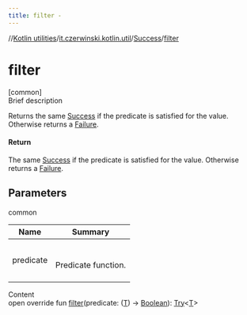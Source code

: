 ```yaml
---
title: filter -
---
```

//[Kotlin utilities](../../index.html)/[it.czerwinski.kotlin.util](../index.html)/[Success](index.html)/[filter](filter.html)



# filter  
[common]  
Brief description  


Returns the same [Success](index.html) if the predicate is satisfied for the value. Otherwise returns a [Failure](../-failure/index.html).



#### Return  


The same [Success](index.html) if the predicate is satisfied for the value. Otherwise returns a [Failure](../-failure/index.html).



## Parameters  
  
common  
  
|  Name|  Summary| 
|---|---|
| predicate| <br><br>Predicate function.<br><br>
  
  
Content  
open override fun [filter](filter.html)(predicate: ([T](index.html)) -> [Boolean](https://kotlinlang.org/api/latest/jvm/stdlib/kotlin/-boolean/index.html)): [Try](../-try/index.html)<[T](index.html)>  



